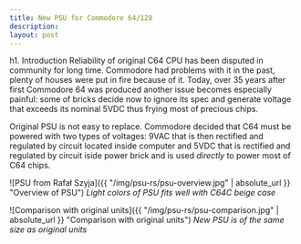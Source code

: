 ```yaml
---
title: New PSU for Commodore 64/128
description:
layout: post
---
```


h1. Introduction
Reliability of original C64 CPU has been disputed in community for long time. Commodore had problems with it in the past, plenty of houses were put in fire because of it. Today, over 35 years after first Commodore 64 was produced another issue becomes especially painful: some of bricks decide now to ignore its spec and generate voltage that exceeds its nominal 5VDC thus frying most of precious chips.

Original PSU is not easy to replace. Commodore decided that C64 must be powered with two types of voltages: 9VAC that is then rectified and regulated by circuit located inside computer and 5VDC that is rectified and regulated by circuit iside power brick and is used *directly* to power most of C64 chips.

![PSU from Rafał Szyja]({{ "/img/psu-rs/psu-overview.jpg" | absolute_url }} "Overview of PSU")
*Light colors of PSU fits well with C64C beige case*

![Comparison with original units]({{ "/img/psu-rs/psu-comparison.jpg" | absolute_url }} "Comparison with original units")
*New PSU is of the same size as original units*
